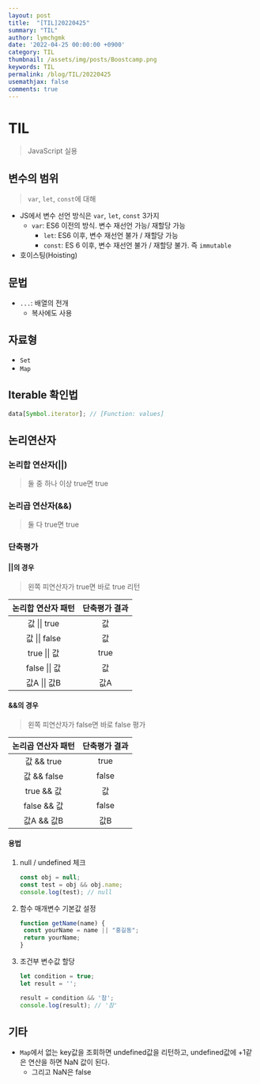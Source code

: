 ```yaml
---
layout: post
title:  "[TIL]20220425"
summary: "TIL"
author: lymchgmk
date: '2022-04-25 00:00:00 +0900'
category: TIL
thumbnail: /assets/img/posts/Boostcamp.png
keywords: TIL
permalink: /blog/TIL/20220425
usemathjax: false
comments: true
---
```


# TIL

> JavaScript 실용



## 변수의 범위

> `var`, `let`, `const`에 대해

- JS에서 변수 선언 방식은 `var`, `let`, `const` 3가지
  - `var`: ES6 이전의 방식. 변수 재선언 가능/ 재할당 가능
    - `let`: ES6 이후, 변수 재선언 불가 / 재할당 가능
    - `const`: ES 6 이후, 변수 재선언 불가 / 재할당 불가. 즉 `immutable`
- 호이스팅(Hoisting)



## 문법

- `...`: 배열의 전개
  - 복사에도 사용



## 자료형

- `Set`
- `Map`



## Iterable 확인법

```javascript
data[Symbol.iterator]; // [Function: values]
```



## 논리연산자

### 논리합 연산자(||)

> 둘 중 하나 이상 true면 true



### 논리곱 연산자(&&)

> 둘 다 true면 true



### 단축평가

#### ||의 경우

> 왼쪽 피연산자가 true면 바로 true 리턴

| 논리합 연산자 패턴 | 단축평가 결과 |
| :----------------: | :-----------: |
|    값 \|\| true    |      값       |
|   값 \|\| false    |      값       |
|    true \|\| 값    |     true      |
|   false \|\| 값    |      값       |
|    값A \|\| 값B    |      값A      |



#### &&의 경우

> 왼쪽 피연산자가 false면 바로 false 평가

| 논리곱 연산자 패턴 | 단축평가 결과 |
| :----------------: | :-----------: |
| 값 &amp;&amp; true |     true      |
|    값 && false     |     false     |
|     true && 값     |      값       |
|    false && 값     |     false     |
|     값A && 값B     |      값B      |



#### 용법

1. null / undefined 체크

   ```javascript
   const obj = null;
   const test = obj && obj.name;
   console.log(test); // null
   ```

   

2. 함수 매개변수 기본값 설정

   ```javascript
   function getName(name) {
   	const yourName = name || "홍길동";
   	return yourName;
   }
   ```

   

3. 조건부 변수값 할당

   ```javascript
   let condition = true;
   let result = '';
   
   result = condition && '참';
   console.log(result); // '참'
   ```

   

## 기타

- `Map`에서 없는 key값을 조회하면 undefined값을 리턴하고, undefined값에 +1같은 연산을 하면 NaN 값이 된다.
  - 그리고 NaN은 false
